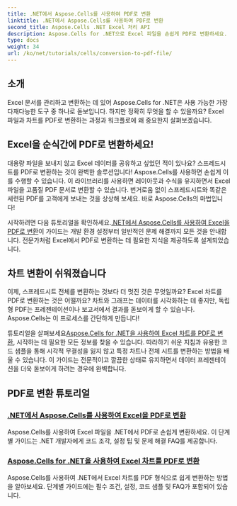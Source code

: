 ```yaml
---
title: .NET에서 Aspose.Cells를 사용하여 PDF로 변환
linktitle: .NET에서 Aspose.Cells를 사용하여 PDF로 변환
second_title: Aspose.Cells .NET Excel 처리 API
description: Aspose.Cells for .NET으로 Excel 파일을 손쉽게 PDF로 변환하세요. 포괄적인 튜토리얼에서 단계별 가이드, 코드 조각, 팁을 알아보세요.
type: docs
weight: 34
url: /ko/net/tutorials/cells/conversion-to-pdf-file/
--- 
```

## 소개

Excel 문서를 관리하고 변환하는 데 있어 Aspose.Cells for .NET은 사용 가능한 가장 다재다능한 도구 중 하나로 돋보입니다. 하지만 정확히 무엇을 할 수 있을까요? Excel 파일과 차트를 PDF로 변환하는 과정과 워크플로에 왜 중요한지 살펴보겠습니다.

## Excel을 순식간에 PDF로 변환하세요!

대용량 파일을 보내지 않고 Excel 데이터를 공유하고 싶었던 적이 있나요? 스프레드시트를 PDF로 변환하는 것이 완벽한 솔루션입니다! Aspose.Cells를 사용하면 손쉽게 이를 수행할 수 있습니다. 이 라이브러리를 사용하면 레이아웃과 수식을 유지하면서 Excel 파일을 고품질 PDF 문서로 변환할 수 있습니다. 번거로움 없이 스프레드시트와 똑같은 세련된 PDF를 고객에게 보내는 것을 상상해 보세요. 바로 Aspose.Cells의 마법입니다!

 시작하려면 다음 튜토리얼을 확인하세요.[.NET에서 Aspose.Cells를 사용하여 Excel을 PDF로 변환](./convert-excel-to-pdf/)이 가이드는 개발 환경 설정부터 일반적인 문제 해결까지 모든 것을 안내합니다. 전문가처럼 Excel에서 PDF로 변환하는 데 필요한 지식을 제공하도록 설계되었습니다.

## 차트 변환이 쉬워졌습니다

이제, 스프레드시트 전체를 변환하는 것보다 더 멋진 것은 무엇일까요? Excel 차트를 PDF로 변환하는 것은 어떨까요? 차트와 그래프는 데이터를 시각화하는 데 좋지만, 독립형 PDF는 프레젠테이션이나 보고서에서 결과를 돋보이게 할 수 있습니다. Aspose.Cells는 이 프로세스를 간단하게 만듭니다! 

 튜토리얼을 살펴보세요[Aspose.Cells for .NET을 사용하여 Excel 차트를 PDF로 변환](./convert-excel-charts-to-pdf/), 시작하는 데 필요한 모든 정보를 찾을 수 있습니다. 따라하기 쉬운 지침과 유용한 코드 샘플을 통해 시각적 무결성을 잃지 않고 특정 차트나 전체 시트를 변환하는 방법을 배울 수 있습니다. 이 가이드는 전문적이고 깔끔한 상태로 유지하면서 데이터 프레젠테이션을 더욱 돋보이게 하려는 경우에 완벽합니다.

## PDF로 변환 튜토리얼
### [.NET에서 Aspose.Cells를 사용하여 Excel을 PDF로 변환](./convert-excel-to-pdf/)
Aspose.Cells를 사용하여 Excel 파일을 .NET에서 PDF로 손쉽게 변환하세요. 이 단계별 가이드는 .NET 개발자에게 코드 조각, 설정 팁 및 문제 해결 FAQ를 제공합니다.
### [Aspose.Cells for .NET을 사용하여 Excel 차트를 PDF로 변환](./convert-excel-charts-to-pdf/)
Aspose.Cells를 사용하여 .NET에서 Excel 차트를 PDF 형식으로 쉽게 변환하는 방법을 알아보세요. 단계별 가이드에는 필수 조건, 설정, 코드 샘플 및 FAQ가 포함되어 있습니다.